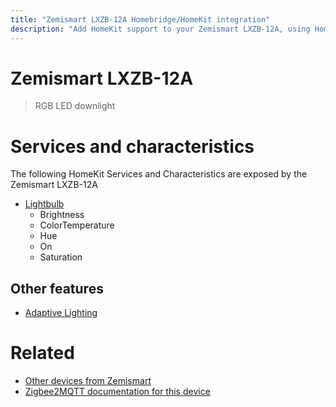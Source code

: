 ```yaml
---
title: "Zemismart LXZB-12A Homebridge/HomeKit integration"
description: "Add HomeKit support to your Zemismart LXZB-12A, using Homebridge, Zigbee2MQTT and homebridge-z2m."
---
```

<!---
This file has been GENERATED using src/docgen/docgen.ts
DO NOT EDIT THIS FILE MANUALLY!
-->
# Zemismart LXZB-12A
> RGB LED downlight


# Services and characteristics
The following HomeKit Services and Characteristics are exposed by
the Zemismart LXZB-12A

* [Lightbulb](../../light.md)
  * Brightness
  * ColorTemperature
  * Hue
  * On
  * Saturation


## Other features
* [Adaptive Lighting](../../light.md)


# Related
* [Other devices from Zemismart](../index.md#zemismart)
* [Zigbee2MQTT documentation for this device](https://www.zigbee2mqtt.io/devices/LXZB-12A.html)